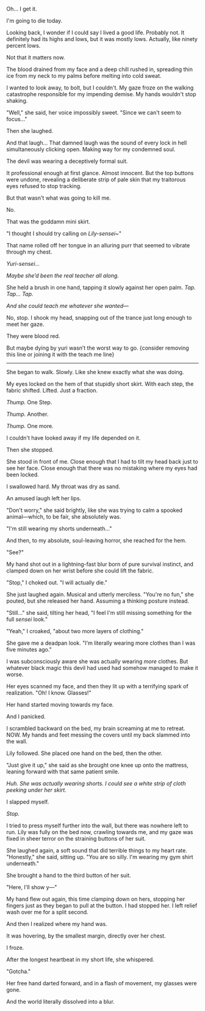 Oh… I get it.

I'm going to die today.

Looking back, I wonder if I could say I lived a good life. Probably not. It definitely had its highs and lows, but it was mostly lows. Actually, like ninety percent lows.

Not that it matters now.

The blood drained from my face and a deep chill rushed in, spreading thin ice from my neck to my palms before melting into cold sweat. 

I wanted to look away, to bolt, but I couldn't. My gaze froze on the walking catastrophe responsible for my impending demise. My hands wouldn't stop shaking.

"Well," she said, her voice impossibly sweet. "Since we can't seem to focus..." 

Then she laughed.

And that laugh... That damned laugh was the sound of every lock in hell simultaneously clicking open. Making way for my condemned soul.

The devil was wearing a deceptively formal suit.

It professional enough at first glance. Almost innocent. But the top buttons were undone, revealing a deliberate strip of pale skin that my traitorous eyes refused to stop tracking.

But that wasn't what was going to kill me.

No.

That was the goddamn mini skirt.

"I thought I should try calling on *Lily-sensei~*" 

That name rolled off her tongue in an alluring purr that seemed to vibrate through my chest.

_Yuri-sensei…_

*Maybe she’d been the real teacher all along.*

She held a brush in one hand, tapping it slowly against her open palm. _Tap. Tap… Tap._

*And she could teach me whatever she wanted—*

No, stop. I shook my head, snapping out of the trance just long enough to meet her gaze.

They were blood red.

But maybe dying by yuri wasn’t the worst way to go.  {consider removing this line or joining it with the teach me line}

---

She began to walk. Slowly. Like she knew exactly what she was doing.

My eyes locked on the hem of that stupidly short skirt. With each step, the fabric shifted. Lifted. Just a fraction.

*Thump.* One Step.

*Thump.* Another.

*Thump.* One more.

I couldn't have looked away if my life depended on it.

Then she stopped.

She stood in front of me. Close enough that I had to tilt my head back just to see her face. Close enough that there was no mistaking where my eyes had been locked.

I swallowed hard. My throat was dry as sand.

An amused laugh left her lips.

"Don't worry," she said brightly, like she was trying to calm a spooked animal—which, to be fair, she absolutely was.

"I'm still wearing my shorts underneath..."

And then, to my absolute, soul-leaving horror, she reached for the hem.

"See?"

My hand shot out in a lightning-fast blur born of pure survival instinct, and clamped down on her wrist before she could lift the fabric.

"Stop," I choked out. "I will actually die."

She just laughed again. Musical and utterly merciless. "You're no fun," she pouted, but she released her hand. Assuming a thinking posture instead. 

"Still..." she said, tilting her head, "I feel I'm still missing something for the full *sensei* look."

"Yeah," I croaked, "about two more layers of clothing."

She gave me a deadpan look. "I'm literally wearing more clothes than I was five minutes ago."

I was subconsciously aware she was actually wearing *more* clothes. But whatever black magic this devil had used had somehow managed to make it worse. 

Her eyes scanned my face, and then they lit up with a terrifying spark of realization. "Oh! I know. Glasses!"

Her hand started moving towards my face.

And I panicked.

I scrambled backward on the bed, my brain screaming at me to retreat. NOW. My hands and feet messing the covers until my back slammed into the wall.

Lily followed. She placed one hand on the bed, then the other.

"Just give it up," she said as she brought one knee up onto the mattress, leaning forward with that same patient smile.

*Huh. She was actually wearing shorts. I could see a white strip of cloth peeking under her skirt.*

I slapped myself. 

*Stop.* 

I tried to press myself further into the wall, but there was nowhere left to run. Lily was fully on the bed now, crawling towards me, and my gaze was fixed in sheer terror on the straining buttons of her suit.

She laughed again, a soft sound that did terrible things to my heart rate. "Honestly," she said, sitting up. "You are so silly. I'm wearing my gym shirt underneath."

She brought a hand to the third button of her suit.

"Here, I'll show y—"

My hand flew out again, this time clamping down on hers, stopping her fingers just as they began to pull at the button. I had stopped her. I left relief wash over me for a split second. 

And then I realized where my hand was.

It was hovering, by the smallest margin, directly over her chest.

I froze.

After the longest heartbeat in my short life, she whispered.

"Gotcha."

Her free hand darted forward, and in a flash of movement, my glasses were gone.

And the world literally dissolved into a blur.